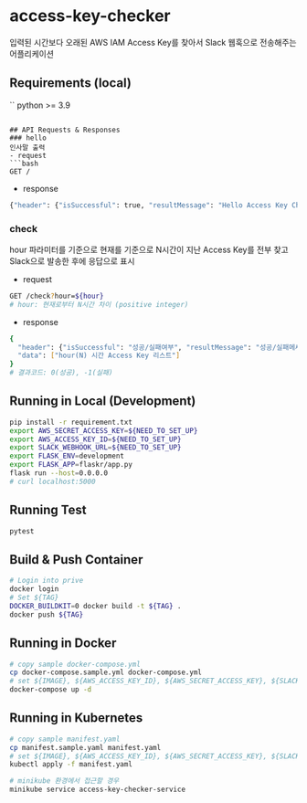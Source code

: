 # access-key-checker
입력된 시간보다 오래된 AWS IAM Access Key를 찾아서 Slack 웹훅으로 전송해주는 어플리케이션

## Requirements (local)
``
python >= 3.9
```

## API Requests & Responses
### hello
인사말 출력
- request
```bash
GET /
```
- response
```bash
{"header": {"isSuccessful": true, "resultMessage": "Hello Access Key Checker!", "resultCode": 0}, "data": []}
```
### check
hour 파라미터를 기준으로 현재를 기준으로 N시간이 지난 Access Key를 전부 찾고 Slack으로 발송한 후에 응답으로 표시
- request
```bash
GET /check?hour=${hour}
# hour: 현재로부터 N시간 차이 (positive integer)
```
- response
```bash
{
  "header": {"isSuccessful": "성공/실패여부", "resultMessage": "성공/실패메세지", , "resultCode": "결과코드"},
  "data": ["hour(N) 시간 Access Key 리스트"]
}
# 결과코드: 0(성공), -1(실패)
```

## Running in Local (Development)
```bash
pip install -r requirement.txt
export AWS_SECRET_ACCESS_KEY=${NEED_TO_SET_UP}
export AWS_ACCESS_KEY_ID=${NEED_TO_SET_UP}
export SLACK_WEBHOOK_URL=${NEED_TO_SET_UP}
export FLASK_ENV=development
export FLASK_APP=flaskr/app.py
flask run --host=0.0.0.0
# curl localhost:5000  
```

## Running Test
```bash
pytest
```

## Build & Push Container
```bash
# Login into prive
docker login
# Set ${TAG}
DOCKER_BUILDKIT=0 docker build -t ${TAG} .
docker push ${TAG}
```

## Running in Docker
```bash
# copy sample docker-compose.yml
cp docker-compose.sample.yml docker-compose.yml
# set ${IMAGE}, ${AWS_ACCESS_KEY_ID}, ${AWS_SECRET_ACCESS_KEY}, ${SLACK_WEBHOOK_URL} in docker-compose.yml
docker-compose up -d
```

## Running in Kubernetes
```bash
# copy sample manifest.yaml
cp manifest.sample.yaml manifest.yaml
# set ${IMAGE}, ${AWS_ACCESS_KEY_ID}, ${AWS_SECRET_ACCESS_KEY}, ${SLACK_WEBHOOK_URL} in manifest.yaml 
kubectl apply -f manifest.yaml

# minikube 환경에서 접근할 경우
minikube service access-key-checker-service
```